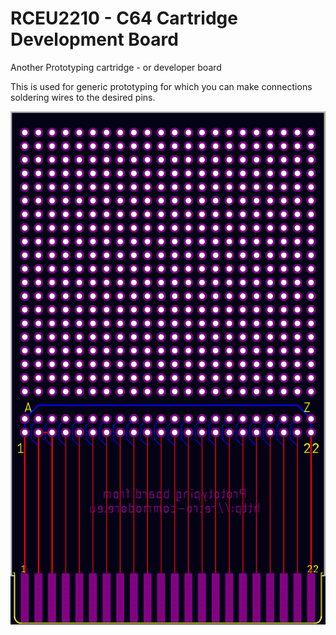 # RCEU2210 - C64 Cartridge Development Board
Another Prototyping cartridge - or developer board

This is used for generic prototyping for which you can make connections soldering wires to the desired pins.

![Cartridge Prototyping](Pics/overall-view.png)

